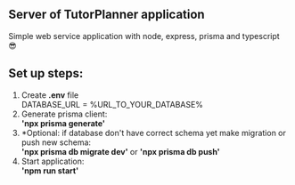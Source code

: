 ## Server of TutorPlanner application

Simple web service application with node, express, prisma and typescript 😎

## Set up steps:

1. Create **.env** file\
   DATABASE_URL = %URL_TO_YOUR_DATABASE%
2. Generate prisma client:\
   **'npx prisma generate'**
3. \*Optional: if database don't have correct schema yet make migration or push new schema:\
   **'npx prisma db migrate dev'** or **'npx prisma db push'**
4. Start application:\
   **'npm run start'**
